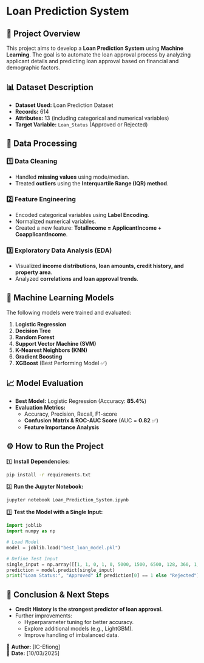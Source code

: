 # Loan Prediction System

## 📌 Project Overview
This project aims to develop a **Loan Prediction System** using **Machine Learning**. The goal is to automate the loan approval process by analyzing applicant details and predicting loan approval based on financial and demographic factors.

## 📊 Dataset Description
- **Dataset Used:** Loan Prediction Dataset
- **Records:** 614
- **Attributes:** 13 (including categorical and numerical variables)
- **Target Variable:** `Loan_Status` (Approved or Rejected)

## 🔄 Data Processing
### 1️⃣ Data Cleaning
- Handled **missing values** using mode/median.
- Treated **outliers** using the **Interquartile Range (IQR) method**.

### 2️⃣ Feature Engineering
- Encoded categorical variables using **Label Encoding**.
- Normalized numerical variables.
- Created a new feature: **TotalIncome = ApplicantIncome + CoapplicantIncome**.

### 3️⃣ Exploratory Data Analysis (EDA)
- Visualized **income distributions, loan amounts, credit history, and property area**.
- Analyzed **correlations and loan approval trends**.

## 🤖 Machine Learning Models
The following models were trained and evaluated:
1. **Logistic Regression**
2. **Decision Tree**
3. **Random Forest**
4. **Support Vector Machine (SVM)**
5. **K-Nearest Neighbors (KNN)**
6. **Gradient Boosting**
7. **XGBoost** (Best Performing Model ✅)

## 📈 Model Evaluation
- **Best Model:** Logistic Regression (Accuracy: **85.4%**)
- **Evaluation Metrics:**
  - Accuracy, Precision, Recall, F1-score
  - **Confusion Matrix & ROC-AUC Score** (AUC = **0.82** ✅)
  - **Feature Importance Analysis**

## ⚙️ How to Run the Project
1️⃣ **Install Dependencies:**
```bash
pip install -r requirements.txt
```

2️⃣ **Run the Jupyter Notebook:**
```bash
jupyter notebook Loan_Prediction_System.ipynb
```

3️⃣ **Test the Model with a Single Input:**
```python
import joblib
import numpy as np

# Load Model
model = joblib.load("best_loan_model.pkl")

# Define Test Input
single_input = np.array([[1, 1, 0, 1, 0, 5000, 1500, 6500, 128, 360, 1, 2]])
prediction = model.predict(single_input)
print("Loan Status:", "Approved" if prediction[0] == 1 else "Rejected")
```

## 📜 Conclusion & Next Steps
- **Credit History is the strongest predictor of loan approval.**
- Further improvements:
  - Hyperparameter tuning for better accuracy.
  - Explore additional models (e.g., LightGBM).
  - Improve handling of imbalanced data.

🔹 **Author:** [IC-Efiong]  
🔹 **Date:** [10/03/2025]

